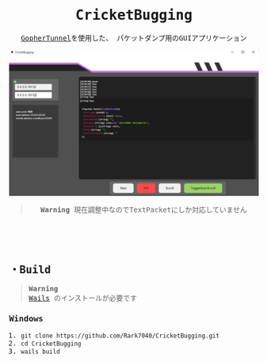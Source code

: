 
<samp>
<div align="center">

# CricketBugging

</div>



<div align="center">

[GopherTunnel](https://github.com/Sandertv/gophertunnel)を使用した、 パケットダンプ用のGUIアプリケーション

   
<div>
<img src="assets/image.png" width="700px">
</div>

> **Warning**
> 現在調整中なのでTextPacketにしか対応していません
</div>


<br>
<br>
<br>

## ・Build
> **Warning** <br>
> [Wails](https://wails.io/ja/) のインストールが必要です

### Windows
1. `git clone https://github.com/Rark7040/CricketBugging.git`
2. `cd CricketBugging`
3. `wails build`
   <br>
   <br>
</samp>

